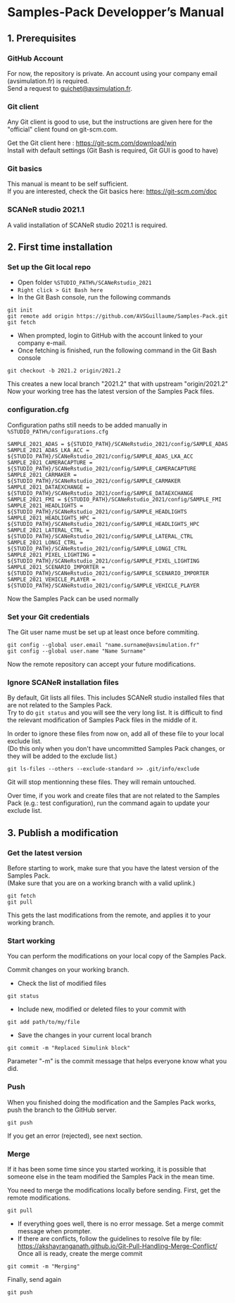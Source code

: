 # Samples-Pack Developper’s Manual

## 1. Prerequisites

### GitHub Account

For now, the repository is private.
An account using your company email (avsimulation.fr) is required.  
Send a request to guichet@avsimulation.fr.

### Git client

Any Git client is good to use, but the instructions are given here for the "official" client found on git-scm.com.

Get the Git client here : https://git-scm.com/download/win  
Install with default settings (Git Bash is required, Git GUI is good to have)

### Git basics

This manual is meant to be self sufficient.  
If you are interested, check the Git basics here:  https://git-scm.com/doc

### SCANeR studio 2021.1

A valid installation of SCANeR studio 2021.1 is required.

## 2. First time installation

### Set up the Git local repo

* Open folder `%STUDIO_PATH%/SCANeRstudio_2021`
* `Right click > Git Bash here`
* In the Git Bash console, run the following commands
```
git init
git remote add origin https://github.com/AVSGuillaume/Samples-Pack.git
git fetch
```
* When prompted, login to GitHub with the account linked to your company e-mail.
* Once fetching is finished, run the following command in the Git Bash console
```
git checkout -b 2021.2 origin/2021.2
```
This creates a new local branch "2021.2" that with upstream "origin/2021.2"
Now your working tree has the latest version of the Samples Pack files.

### configuration.cfg

Configuration paths still needs to be added manually in `%STUDIO_PATH%/configurations.cfg`
```
SAMPLE_2021_ADAS = ${STUDIO_PATH}/SCANeRstudio_2021/config/SAMPLE_ADAS
SAMPLE_2021_ADAS_LKA_ACC = ${STUDIO_PATH}/SCANeRstudio_2021/config/SAMPLE_ADAS_LKA_ACC
SAMPLE_2021_CAMERACAPTURE = ${STUDIO_PATH}/SCANeRstudio_2021/config/SAMPLE_CAMERACAPTURE
SAMPLE_2021_CARMAKER = ${STUDIO_PATH}/SCANeRstudio_2021/config/SAMPLE_CARMAKER
SAMPLE_2021_DATAEXCHANGE = ${STUDIO_PATH}/SCANeRstudio_2021/config/SAMPLE_DATAEXCHANGE
SAMPLE_2021_FMI = ${STUDIO_PATH}/SCANeRstudio_2021/config/SAMPLE_FMI
SAMPLE_2021_HEADLIGHTS = ${STUDIO_PATH}/SCANeRstudio_2021/config/SAMPLE_HEADLIGHTS
SAMPLE_2021_HEADLIGHTS_HPC = ${STUDIO_PATH}/SCANeRstudio_2021/config/SAMPLE_HEADLIGHTS_HPC  
SAMPLE_2021_LATERAL_CTRL = ${STUDIO_PATH}/SCANeRstudio_2021/config/SAMPLE_LATERAL_CTRL
SAMPLE_2021_LONGI_CTRL = ${STUDIO_PATH}/SCANeRstudio_2021/config/SAMPLE_LONGI_CTRL
SAMPLE_2021_PIXEL_LIGHTING = ${STUDIO_PATH}/SCANeRstudio_2021/config/SAMPLE_PIXEL_LIGHTING
SAMPLE_2021_SCENARIO_IMPORTER = ${STUDIO_PATH}/SCANeRstudio_2021/config/SAMPLE_SCENARIO_IMPORTER
SAMPLE_2021_VEHICLE_PLAYER = ${STUDIO_PATH}/SCANeRstudio_2021/config/SAMPLE_VEHICLE_PLAYER
```
Now the Samples Pack can be used normally

### Set your Git credentials

The Git user name must be set up at least once before commiting.
```
git config --global user.email "name.surname@avsimulation.fr"
git config --global user.name "Name Surname"
```
Now the remote repository can accept your future modifications.

### Ignore SCANeR installation files

By default, Git lists all files. This includes SCANeR studio installed files that are not related to the Samples Pack.  
Try to do ```git status``` and you will see the very long list. It is difficult to find the relevant modification of Samples Pack files in the middle of it.

In order to ignore these files from now on, add all of these file to your local exclude list.  
(Do this only when you don't have uncommitted Samples Pack changes, or they will be added to the exclude list.)
```
git ls-files --others --exclude-standard >> .git/info/exclude
```
Git will stop mentionning these files. They will remain untouched.

Over time, if you work and create files that are not related to the Samples Pack (e.g.: test configuration), run the command again to update your exclude list.

## 3. Publish a modification

### Get the latest version

Before starting to work, make sure that you have the latest version of the Samples Pack.  
(Make sure that you are on a working branch with a valid uplink.)
```
git fetch
git pull
```
This gets the last modifications from the remote, and applies it to your working branch.

### Start working

You can perform the modifications on your local copy of the Samples Pack.
 
Commit changes on your working branch.
* Check the list of modified files
```
git status
```
* Include new, modified or deleted files to your commit with
```
git add path/to/my/file
```
* Save the changes in your current local branch
```
git commit -m "Replaced Simulink block"
```
Parameter "-m" is the commit message that helps everyone know what you did.

### Push

When you finished doing the modification and the Samples Pack works, push the branch to the GitHub server.
```
git push
```
If you get an error (rejected), see next section.

### Merge

If it has been some time since you started working, it is possible that someone else in the team modified the Samples Pack in the mean time.

You need to merge the modifications locally before sending. First, get the remote modifications.
```
git pull
```
* If everything goes well, there is no error message. Set a merge commit message when prompter.
* If there are conflicts, follow the guidelines to resolve file by file:
https://akshayranganath.github.io/Git-Pull-Handling-Merge-Conflict/  
Once all is ready, create the merge commit
```
git commit -m "Merging"
```

Finally, send again
```
git push
```
